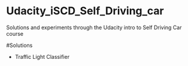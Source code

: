 # Udacity_iSCD_Self_Driving_car
Solutions and experiments through the Udacity intro to Self Driving Car course

#Solutions
- Traffic Light Classifier
